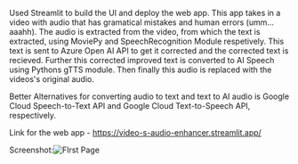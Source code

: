 Used Streamlit to build the UI and deploy the web app. This app takes in a video with audio that has gramatical mistakes and human errors (umm... aaahh).
The audio is extracted from the video, from which the text is extracted, using MoviePy and SpeechRecognition Module respetively.
This text is sent to Azure Open AI API to get it corrected and the corrected text is recieved.
Further this corrected improved text is converted to AI Speech using Pythons gTTS module.
Then finally this audio is replaced with the videos's original audio.


Better Alternatives for converting audio to text and text to AI audio is Google Cloud Speech-to-Text API and Google Cloud Text-to-Speech API, respectively.

Link for the web app - https://video-s-audio-enhancer.streamlit.app/

Screenshot:![FIrst Page](https://github.com/user-attachments/assets/3c1f1d3a-4273-4070-94b2-62c7e066be5c)

